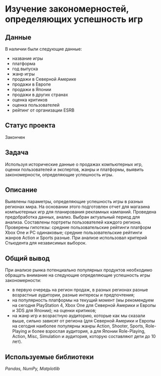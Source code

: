 # Изучение закономерностей, определяющих успешность игр

## Данные

В наличии были следующие данные:
- название игры
- платформа
- год выпуска
- жанр игры
- продажи в Северной Америке
- продажи в Европе 
- продажи в Японии
- продажи в других странах
- оценка критиков
- оценка пользователей
- рейтинг от организации ESRB

## Статус проекта

Закончен

## Задача

Используя исторические данные о продажах компьютерных игр, оценки пользователей и экспертов, жанры и платформы, выявить закономерности, определяющие успешность игры.  

## Описание

Выявлены параметры, определяющие успешность игры в разных регионах мира. На основании этого подготовлен отчет для магазина компьютерных игр для планирования рекламных кампаний. Проведена предобработка данных, анализ. Выбран актуальный период для анализа. Составлены портреты пользователей каждого региона. Проверены гипотезы: средние пользовательские рейтинги платформ Xbox One и PC одинаковые; средние пользовательские рейтинги жанров Action и Sports разные. При анализе использовал критерий Стьюдента для независимых выборок.

## Общий вывод

При анализе рынка потенциально популярных продуктов необходимо обращать внимание на следующие определяющие успешность игры закономерности:

- в первую очередь на регион продаж, в разных регионах разные возрастные аудитории, разные интересы и предпочтения;
- на популярность платформы на текущий момент (мы рекомендуем на сегодня PlayStation 4, Xbox One для Северной Америки и Европы и 3DS для Японии);
на оценки критиков;
- на жанр игр и возрастную аудиторию, которые как мы сказали выше, сильно зависят от региона (для Северной Америки и Европы на сегодня наиболее популярны жанры Action, Shooter, Sports, Role-Playing и более взрослая аудитория, а для Японии Role-Playing, Action, Misc, Simulation и аудитория, которую составляют дети до 10 лет).

## Используемые библиотеки
*Pandas, NumPy, Matplotlib*
